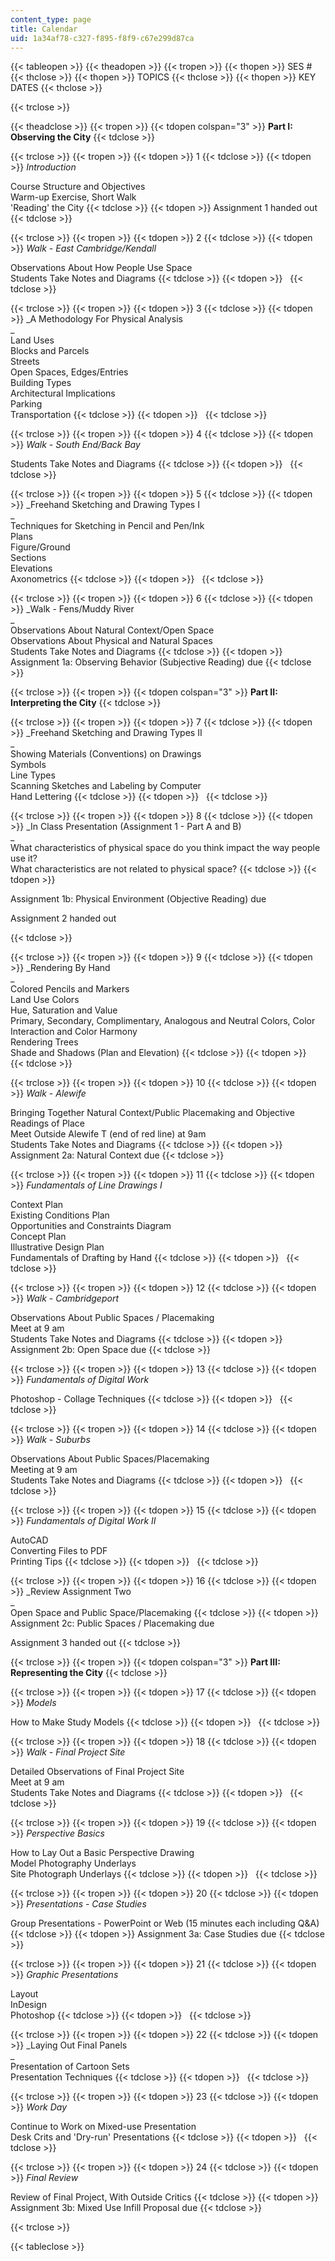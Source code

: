 ```yaml
---
content_type: page
title: Calendar
uid: 1a34af78-c327-f895-f8f9-c67e299d87ca
---
```


{{< tableopen >}}
{{< theadopen >}}
{{< tropen >}}
{{< thopen >}}
SES #
{{< thclose >}}
{{< thopen >}}
TOPICS
{{< thclose >}}
{{< thopen >}}
KEY DATES
{{< thclose >}}

{{< trclose >}}

{{< theadclose >}}
{{< tropen >}}
{{< tdopen colspan="3" >}}
**Part I: Observing the City**
{{< tdclose >}}

{{< trclose >}}
{{< tropen >}}
{{< tdopen >}}
1
{{< tdclose >}}
{{< tdopen >}}
_Introduction_  
  
Course Structure and Objectives  
Warm-up Exercise, Short Walk  
'Reading' the City
{{< tdclose >}}
{{< tdopen >}}
Assignment 1 handed out
{{< tdclose >}}

{{< trclose >}}
{{< tropen >}}
{{< tdopen >}}
2
{{< tdclose >}}
{{< tdopen >}}
_Walk - East Cambridge/Kendall_  
  
Observations About How People Use Space  
Students Take Notes and Diagrams
{{< tdclose >}}
{{< tdopen >}}
 
{{< tdclose >}}

{{< trclose >}}
{{< tropen >}}
{{< tdopen >}}
3
{{< tdclose >}}
{{< tdopen >}}
_A Methodology For Physical Analysis  
_  
Land Uses  
Blocks and Parcels  
Streets  
Open Spaces, Edges/Entries  
Building Types  
Architectural Implications  
Parking  
Transportation
{{< tdclose >}}
{{< tdopen >}}
 
{{< tdclose >}}

{{< trclose >}}
{{< tropen >}}
{{< tdopen >}}
4
{{< tdclose >}}
{{< tdopen >}}
_Walk - South End/Back Bay_  
  
Students Take Notes and Diagrams
{{< tdclose >}}
{{< tdopen >}}
 
{{< tdclose >}}

{{< trclose >}}
{{< tropen >}}
{{< tdopen >}}
5
{{< tdclose >}}
{{< tdopen >}}
_Freehand Sketching and Drawing Types I  
_  
Techniques for Sketching in Pencil and Pen/Ink  
Plans  
Figure/Ground  
Sections  
Elevations  
Axonometrics
{{< tdclose >}}
{{< tdopen >}}
 
{{< tdclose >}}

{{< trclose >}}
{{< tropen >}}
{{< tdopen >}}
6
{{< tdclose >}}
{{< tdopen >}}
_Walk - Fens/Muddy River  
_  
Observations About Natural Context/Open Space  
Observations About Physical and Natural Spaces  
Students Take Notes and Diagrams
{{< tdclose >}}
{{< tdopen >}}
Assignment 1a: Observing Behavior (Subjective Reading) due
{{< tdclose >}}

{{< trclose >}}
{{< tropen >}}
{{< tdopen colspan="3" >}}
**Part II: Interpreting the City**
{{< tdclose >}}

{{< trclose >}}
{{< tropen >}}
{{< tdopen >}}
7
{{< tdclose >}}
{{< tdopen >}}
_Freehand Sketching and Drawing Types II  
_  
Showing Materials (Conventions) on Drawings  
Symbols  
Line Types  
Scanning Sketches and Labeling by Computer  
Hand Lettering
{{< tdclose >}}
{{< tdopen >}}
 
{{< tdclose >}}

{{< trclose >}}
{{< tropen >}}
{{< tdopen >}}
8
{{< tdclose >}}
{{< tdopen >}}
_In Class Presentation (Assignment 1 - Part A and B)  
_  
What characteristics of physical space do you think impact the way people use it?  
What characteristics are not related to physical space?
{{< tdclose >}}
{{< tdopen >}}


Assignment 1b: Physical Environment (Objective Reading) due

Assignment 2 handed out


{{< tdclose >}}

{{< trclose >}}
{{< tropen >}}
{{< tdopen >}}
9
{{< tdclose >}}
{{< tdopen >}}
_Rendering By Hand  
_  
Colored Pencils and Markers  
Land Use Colors  
Hue, Saturation and Value  
Primary, Secondary, Complimentary, Analogous and Neutral Colors, Color Interaction and Color Harmony  
Rendering Trees  
Shade and Shadows (Plan and Elevation)
{{< tdclose >}}
{{< tdopen >}}
 
{{< tdclose >}}

{{< trclose >}}
{{< tropen >}}
{{< tdopen >}}
10
{{< tdclose >}}
{{< tdopen >}}
_Walk - Alewife_  
  
Bringing Together Natural Context/Public Placemaking and Objective Readings of Place  
Meet Outside Alewife T (end of red line) at 9am  
Students Take Notes and Diagrams
{{< tdclose >}}
{{< tdopen >}}
Assignment 2a: Natural Context due
{{< tdclose >}}

{{< trclose >}}
{{< tropen >}}
{{< tdopen >}}
11
{{< tdclose >}}
{{< tdopen >}}
_Fundamentals of Line Drawings I_  
  
Context Plan  
Existing Conditions Plan  
Opportunities and Constraints Diagram  
Concept Plan  
Illustrative Design Plan  
Fundamentals of Drafting by Hand
{{< tdclose >}}
{{< tdopen >}}
 
{{< tdclose >}}

{{< trclose >}}
{{< tropen >}}
{{< tdopen >}}
12
{{< tdclose >}}
{{< tdopen >}}
_Walk - Cambridgeport_  
  
Observations About Public Spaces / Placemaking  
Meet at 9 am  
Students Take Notes and Diagrams
{{< tdclose >}}
{{< tdopen >}}
Assignment 2b: Open Space due
{{< tdclose >}}

{{< trclose >}}
{{< tropen >}}
{{< tdopen >}}
13
{{< tdclose >}}
{{< tdopen >}}
_Fundamentals of Digital Work_  
  
Photoshop - Collage Techniques
{{< tdclose >}}
{{< tdopen >}}
 
{{< tdclose >}}

{{< trclose >}}
{{< tropen >}}
{{< tdopen >}}
14
{{< tdclose >}}
{{< tdopen >}}
_Walk - Suburbs_  
  
Observations About Public Spaces/Placemaking  
Meeting at 9 am  
Students Take Notes and Diagrams
{{< tdclose >}}
{{< tdopen >}}
 
{{< tdclose >}}

{{< trclose >}}
{{< tropen >}}
{{< tdopen >}}
15
{{< tdclose >}}
{{< tdopen >}}
_Fundamentals of Digital Work II_  
  
AutoCAD  
Converting Files to PDF  
Printing Tips
{{< tdclose >}}
{{< tdopen >}}
 
{{< tdclose >}}

{{< trclose >}}
{{< tropen >}}
{{< tdopen >}}
16
{{< tdclose >}}
{{< tdopen >}}
_Review Assignment Two  
_  
Open Space and Public Space/Placemaking
{{< tdclose >}}
{{< tdopen >}}
Assignment 2c: Public Spaces / Placemaking due  
  
Assignment 3 handed out
{{< tdclose >}}

{{< trclose >}}
{{< tropen >}}
{{< tdopen colspan="3" >}}
**Part III: Representing the City**
{{< tdclose >}}

{{< trclose >}}
{{< tropen >}}
{{< tdopen >}}
17
{{< tdclose >}}
{{< tdopen >}}
_Models_  
  
How to Make Study Models
{{< tdclose >}}
{{< tdopen >}}
 
{{< tdclose >}}

{{< trclose >}}
{{< tropen >}}
{{< tdopen >}}
18
{{< tdclose >}}
{{< tdopen >}}
_Walk - Final Project Site_  
  
Detailed Observations of Final Project Site  
Meet at 9 am  
Students Take Notes and Diagrams
{{< tdclose >}}
{{< tdopen >}}
 
{{< tdclose >}}

{{< trclose >}}
{{< tropen >}}
{{< tdopen >}}
19
{{< tdclose >}}
{{< tdopen >}}
_Perspective Basics_  
  
How to Lay Out a Basic Perspective Drawing  
Model Photography Underlays  
Site Photograph Underlays
{{< tdclose >}}
{{< tdopen >}}
 
{{< tdclose >}}

{{< trclose >}}
{{< tropen >}}
{{< tdopen >}}
20
{{< tdclose >}}
{{< tdopen >}}
_Presentations - Case Studies_  
  
Group Presentations - PowerPoint or Web (15 minutes each including Q&A)
{{< tdclose >}}
{{< tdopen >}}
Assignment 3a: Case Studies due
{{< tdclose >}}

{{< trclose >}}
{{< tropen >}}
{{< tdopen >}}
21
{{< tdclose >}}
{{< tdopen >}}
_Graphic Presentations_  
  
Layout  
InDesign  
Photoshop
{{< tdclose >}}
{{< tdopen >}}
 
{{< tdclose >}}

{{< trclose >}}
{{< tropen >}}
{{< tdopen >}}
22
{{< tdclose >}}
{{< tdopen >}}
_Laying Out Final Panels  
_  
Presentation of Cartoon Sets  
Presentation Techniques
{{< tdclose >}}
{{< tdopen >}}
 
{{< tdclose >}}

{{< trclose >}}
{{< tropen >}}
{{< tdopen >}}
23
{{< tdclose >}}
{{< tdopen >}}
_Work Day_  
  
Continue to Work on Mixed-use Presentation  
Desk Crits and 'Dry-run' Presentations
{{< tdclose >}}
{{< tdopen >}}
 
{{< tdclose >}}

{{< trclose >}}
{{< tropen >}}
{{< tdopen >}}
24
{{< tdclose >}}
{{< tdopen >}}
_Final Review_  
  
Review of Final Project, With Outside Critics
{{< tdclose >}}
{{< tdopen >}}
Assignment 3b: Mixed Use Infill Proposal due
{{< tdclose >}}

{{< trclose >}}

{{< tableclose >}}